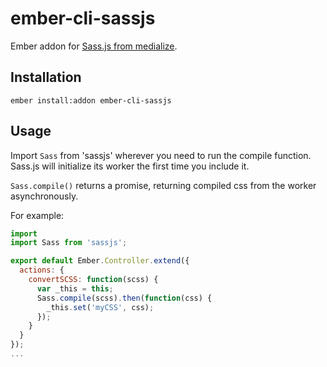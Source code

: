 # ember-cli-sassjs

Ember addon for [Sass.js from medialize](https://github.com/medialize/sass.js).

## Installation

`ember install:addon ember-cli-sassjs`

## Usage

Import `Sass` from 'sassjs' wherever you need to run the compile function. Sass.js will initialize its worker the first time you include it.

`Sass.compile()` returns a promise, returning compiled css from the worker asynchronously.

For example:

```javascript
import
import Sass from 'sassjs';

export default Ember.Controller.extend({
  actions: {
    convertSCSS: function(scss) {
      var _this = this;
      Sass.compile(scss).then(function(css) {
        _this.set('myCSS', css);
      });
    }
  }
});
...
```

